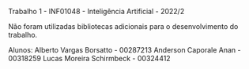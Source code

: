 Trabalho 1 - INF01048 - Inteligência Artificial - 2022/2

Não foram utilizadas bibliotecas adicionais para o desenvolvimento do trabalho.

Alunos:
Alberto Vargas Borsatto - 00287213
Anderson Caporale Anan - 00318259
Lucas Moreira Schirmbeck - 00324412


